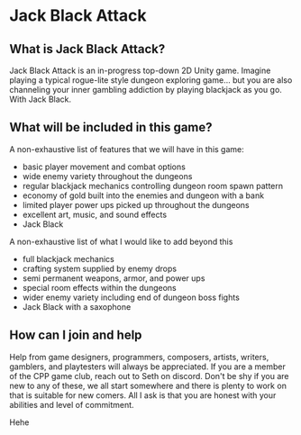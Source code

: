 # Jack Black Attack

## What is Jack Black Attack?
Jack Black Attack is an in-progress top-down 2D Unity game. Imagine playing a typical rogue-lite style dungeon exploring game... but you are also channeling your inner gambling addiction by playing blackjack as you go. With Jack Black.

## What will be included in this game?
A non-exhaustive list of features that we will have in this game:
- basic player movement and combat options
- wide enemy variety throughout the dungeons
- regular blackjack mechanics controlling dungeon room spawn pattern
- economy of gold built into the enemies and dungeon with a bank
- limited player power ups picked up throughout the dungeons
- excellent art, music, and sound effects
- Jack Black
  
A non-exhaustive list of what I would like to add beyond this
- full blackjack mechanics
- crafting system supplied by enemy drops 
- semi permanent weapons, armor, and power ups 
- special room effects within the dungeons 
- wider enemy variety including end of dungeon boss fights 
- Jack Black with a saxophone 

## How can I join and help
Help from game designers, programmers, composers, artists, writers, gamblers, and playtesters will always be appreciated. If you are a member of the CPP game club, reach out to Seth on discord.
Don't be shy if you are new to any of these, we all start somewhere and there is plenty to work on that is suitable for new comers.
All I ask is that you are honest with your abilities and level of commitment.

Hehe


